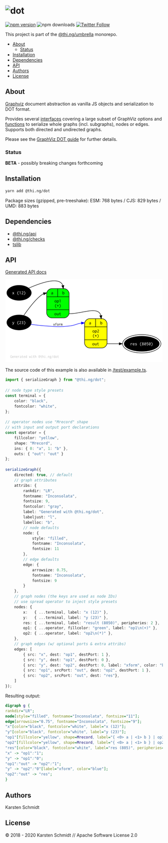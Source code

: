 <!-- This file is generated - DO NOT EDIT! -->

# ![dot](https://media.thi.ng/umbrella/banners/thing-dot.svg?393e05a7)

[![npm version](https://img.shields.io/npm/v/@thi.ng/dot.svg)](https://www.npmjs.com/package/@thi.ng/dot)
![npm downloads](https://img.shields.io/npm/dm/@thi.ng/dot.svg)
[![Twitter Follow](https://img.shields.io/twitter/follow/thing_umbrella.svg?style=flat-square&label=twitter)](https://twitter.com/thing_umbrella)

This project is part of the
[@thi.ng/umbrella](https://github.com/thi-ng/umbrella/) monorepo.

- [About](#about)
  - [Status](#status)
- [Installation](#installation)
- [Dependencies](#dependencies)
- [API](#api)
- [Authors](#authors)
- [License](#license)

## About

[Graphviz](http://www.graphviz.org/) document abstraction as vanilla JS
objects and serialization to DOT format.

Provides several
[interfaces](https://github.com/thi-ng/umbrella/tree/develop/packages/dot/src/api.ts)
covering a large subset of GraphViz options and
[functions](https://github.com/thi-ng/umbrella/tree/develop/packages/dot/src/serialize.ts)
to serialize whole graphs (incl. subgraphs), nodes or edges. Supports
both directed and undirected graphs.

Please see the [GraphViz DOT
guide](https://graphviz.gitlab.io/_pages/pdf/dotguide.pdf) for further
details.

### Status

**BETA** - possibly breaking changes forthcoming

## Installation

```bash
yarn add @thi.ng/dot
```

Package sizes (gzipped, pre-treeshake): ESM: 768 bytes / CJS: 829 bytes / UMD: 883 bytes

## Dependencies

- [@thi.ng/api](https://github.com/thi-ng/umbrella/tree/develop/packages/api)
- [@thi.ng/checks](https://github.com/thi-ng/umbrella/tree/develop/packages/checks)
- [tslib](https://github.com/thi-ng/umbrella/tree/develop/packages/undefined)

## API

[Generated API docs](https://docs.thi.ng/umbrella/dot/)

![example graph](https://raw.githubusercontent.com/thi-ng/umbrella/develop/assets/dot/dot-example.png)

The source code of this example is also available in
[/test/example.ts](https://github.com/thi-ng/umbrella/tree/develop/packages/dot/test/example.ts).

```ts
import { serializeGraph } from "@thi.ng/dot";

// node type style presets
const terminal = {
    color: "black",
    fontcolor: "white",
};

// operator nodes use "Mrecord" shape
// with input and output port declarations
const operator = {
    fillcolor: "yellow",
    shape: "Mrecord",
    ins: { 0: "a", 1: "b" },
    outs: { "out": "out" }
};

serializeGraph({
    directed: true, // default
    // graph attributes
    attribs: {
        rankdir: "LR",
        fontname: "Inconsolata",
        fontsize: 9,
        fontcolor: "gray",
        label: "Generated with @thi.ng/dot",
        labeljust: "l",
        labelloc: "b",
        // node defaults
        node: {
            style: "filled",
            fontname: "Inconsolata",
            fontsize: 11
        },
        // edge defaults
        edge: {
            arrowsize: 0.75,
            fontname: "Inconsolata",
            fontsize: 9
        }
    },
    // graph nodes (the keys are used as node IDs)
    // use spread operator to inject style presets
    nodes: {
        x:   { ...terminal, label: "x (12)" },
        y:   { ...terminal, label: "y (23)" },
        res: { ...terminal, label: "result (8050)", peripheries: 2 },
        op1: { ...operator, fillcolor: "green", label: "op1\n(+)" },
        op2: { ...operator, label: "op2\n(*)" },
    },
    // graph edges (w/ optional ports & extra attribs)
    edges: [
        { src: "x", dest: "op1", destPort: 1 },
        { src: "y", dest: "op1", destPort: 0 },
        { src: "y", dest: "op2", destPort: 0, label: "xform", color: "blue" },
        { src: "op1", srcPort: "out", dest: "op2", destPort: 1 },
        { src: "op2", srcPort: "out", dest: "res"},
    ]
});
```

Resulting output:

```dot
digraph g {
rankdir="LR";
node[style="filled", fontname="Inconsolata", fontsize="11"];
edge[arrowsize="0.75", fontname="Inconsolata", fontsize="9"];
"x"[color="black", fontcolor="white", label="x (12)"];
"y"[color="black", fontcolor="white", label="y (23)"];
"op1"[fillcolor="yellow", shape=Mrecord, label="{ <0> a | <1> b } | op1\n(+) | { <out> out }"];
"op2"[fillcolor="yellow", shape=Mrecord, label="{ <0> a | <1> b } | op2\n(*) | { <out> out }"];
"res"[color="black", fontcolor="white", label="res (805)", peripheries="2"];
"x" -> "op1":"1";
"y" -> "op1":"0";
"op1":"out" -> "op2":"1";
"y" -> "op2":"0"[label="xform", color="blue"];
"op2":"out" -> "res";
}
```

## Authors

Karsten Schmidt

## License

&copy; 2018 - 2020 Karsten Schmidt // Apache Software License 2.0
